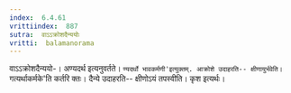 ```yaml
---
index:  6.4.61
vrittiindex:  887
sutra:  वाऽऽक्रोशदैन्ययोः
vritti:  balamanorama 
---
```


वाऽऽक्रोशदैन्ययो-। अण्यदर्थ इत्यनुवर्तते। `ण्यदर्थो भावकर्मणी'इत्युक्तम्. आक्रोशे उदाहरति-- क्षीणायुर्भवेति। `गत्यर्थाकर्मके'ति कर्तरि क्तः। दैन्ये उदाहरति-- क्षीणोऽयं तपस्वीति। कृश इत्यर्थः। 

